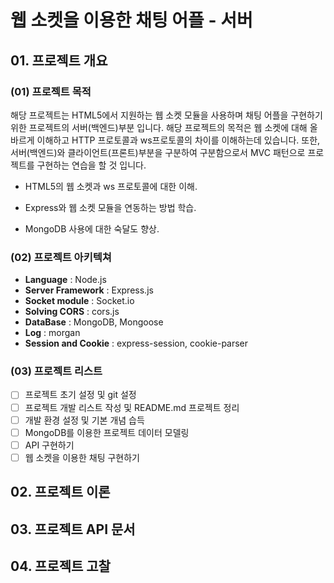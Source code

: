 # 웹 소켓을 이용한 채팅 어플 - 서버

## 01. 프로젝트 개요

### (01) 프로젝트 목적

 해당 프로젝트는 HTML5에서 지원하는 웹 소켓 모듈을 사용하며 채팅 어플을 구현하기 위한 프로젝트의 서버(백엔드)부분 입니다. 해당 프로젝트의 목적은 웹 소켓에 대해 올바르게 이해하고 HTTP 프로토콜과 ws프로토콜의 차이를 이해하는데 있습니다. 또한, 서버(백엔드)와 클라이언트(프론트)부분을 구분하여 구분함으로서 MVC 패턴으로 프로젝트를 구현하는 연습을 할 것 입니다.

- HTML5의 웹 소켓과 ws 프로토콜에 대한 이해.

- Express와 웹 소켓 모듈을 연동하는 방법 학습.

- MongoDB 사용에 대한 숙달도 향상.

 ### (02) 프로젝트 아키텍쳐

 - **Language** : Node.js 
 - **Server Framework** : Express.js
 - **Socket module** : Socket.io
 - **Solving CORS** : cors.js
 - **DataBase** : MongoDB, Mongoose
 - **Log** : morgan
 - **Session and Cookie** : express-session, cookie-parser

 ### (03) 프로젝트 리스트

 - [ ] 프로젝트 초기 설정 및 git 설정
 - [ ] 프로젝트 개발 리스트 작성 및 README.md 프로젝트 정리
 - [ ] 개발 환경 설정 및 기본 개념 습득
 - [ ] MongoDB를 이용한 프로젝트 데이터 모델링
 - [ ] API 구현하기
 - [ ] 웹 소켓을 이용한 채팅 구현하기

 ## 02. 프로젝트 이론

 ## 03. 프로젝트 API 문서

 ## 04. 프로젝트 고찰 